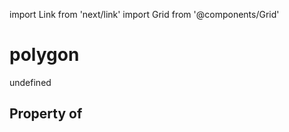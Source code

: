 import Link from 'next/link'
import Grid from '@components/Grid'

# polygon

undefined

## Property of



